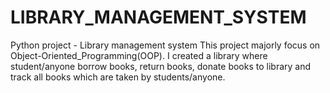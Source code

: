 # LIBRARY_MANAGEMENT_SYSTEM

Python project - Library management system This project majorly focus on Object-Oriented_Programming(OOP). I created a library where student/anyone borrow books, return books, donate books to library and track all books which are taken by students/anyone.
